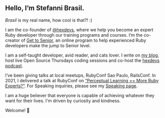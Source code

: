 ## Hello, I’m Stefanni Brasil.

*Brasil* is my real name, how cool is that?! :)

I am the co-founder of [@hexdevs](https://github.com/hexdevs), where we help you become an expert Ruby developer through our training programs and courses. I’m the co-creator of [Get to Senior](https://academy.hexdevs.com/), an online program to help experienced Ruby developers make the jump to Senior level.

I am a self-taught developer, avid reader, and cats lover. I write on [my blog](https://www.stefannibrasil.me/), host live Open Source Thursdays coding sessions and co-host the [hexdevs podcast](https://podcast.hexdevs.com/).

I’ve been giving talks at local meetups, RubyConf Sao Paulo, RailsConf. In 2021, I delivered a talk at RubyConf on [“Perceptual Learning == More Ruby Experts?”](https://www.hexdevs.com/rubyconf2021/). For Speaking inquiries, please see my [Speaking page](https://www.stefannibrasil.me/speaking/).

I am a huge believer that everyone is capable of achieving whatever they want for their lives. I'm driven by curiosity and kindness.

Welcome! 👋

